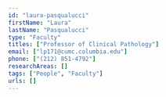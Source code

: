 ```yaml
---
id: "laura-pasqualucci"
firstName: "Laura"
lastName: "Pasqualucci"
type: "Faculty"
titles: ["Professor of Clinical Pathology"]
email: ["lp171@cumc.columbia.edu"]
phone: ["(212) 851-4792"]
researchAreas: []
tags: ["People", "Faculty"]
urls: []
---
```

